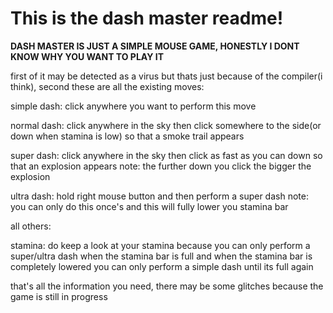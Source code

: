 # This is the dash master readme!
**DASH MASTER IS JUST A SIMPLE MOUSE GAME, HONESTLY I DONT KNOW WHY YOU WANT TO PLAY IT**

first of it may be detected as a virus but thats just because of the compiler(i think), 
second these are all the existing moves:

simple dash:
	click anywhere you want to perform this move

normal dash:
	click anywhere in the sky then click somewhere to the side(or down when stamina is low) so that a smoke trail appears

super dash:
	click anywhere in the sky then click as fast as you can down so that an explosion appears
	note: the further down you click the bigger the explosion

ultra dash:
	hold right mouse button and then perform a super dash
	note: you can only do this once's and this will fully lower you stamina bar

all others:

stamina:
	do keep a look at your stamina because you can only perform a super/ultra dash when the stamina bar is full
	and when the stamina bar is completely lowered you can only perform a simple dash until its full again

that's all the information you need, there may be some glitches because the game is still in progress
